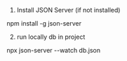 1. Install JSON Server (if not installed)

npm install -g json-server

2. run locally db in project

npx json-server --watch db.json
